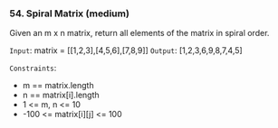 ### 54. Spiral Matrix (medium)

Given an m x n matrix, return all elements of the matrix in spiral order.

`Input`: matrix = [[1,2,3],[4,5,6],[7,8,9]]
`Output`: [1,2,3,6,9,8,7,4,5]

`Constraints`:

- m == matrix.length
- n == matrix[i].length
- 1 <= m, n <= 10
- -100 <= matrix[i][j] <= 100